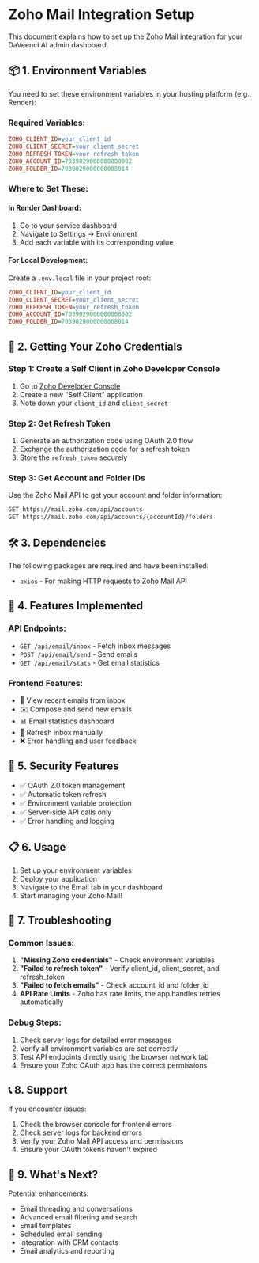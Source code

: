 # Zoho Mail Integration Setup

This document explains how to set up the Zoho Mail integration for your DaVeenci AI admin dashboard.

## 📦 1. Environment Variables

You need to set these environment variables in your hosting platform (e.g., Render):

### Required Variables:
```ini
ZOHO_CLIENT_ID=your_client_id
ZOHO_CLIENT_SECRET=your_client_secret
ZOHO_REFRESH_TOKEN=your_refresh_token
ZOHO_ACCOUNT_ID=7039029000000008002
ZOHO_FOLDER_ID=7039029000000008014
```

### Where to Set These:

#### In Render Dashboard:
1. Go to your service dashboard
2. Navigate to Settings → Environment
3. Add each variable with its corresponding value

#### For Local Development:
Create a `.env.local` file in your project root:
```ini
ZOHO_CLIENT_ID=your_client_id
ZOHO_CLIENT_SECRET=your_client_secret
ZOHO_REFRESH_TOKEN=your_refresh_token
ZOHO_ACCOUNT_ID=7039029000000008002
ZOHO_FOLDER_ID=7039029000000008014
```

## 🔑 2. Getting Your Zoho Credentials

### Step 1: Create a Self Client in Zoho Developer Console
1. Go to [Zoho Developer Console](https://api-console.zoho.com/)
2. Create a new "Self Client" application
3. Note down your `client_id` and `client_secret`

### Step 2: Get Refresh Token
1. Generate an authorization code using OAuth 2.0 flow
2. Exchange the authorization code for a refresh token
3. Store the `refresh_token` securely

### Step 3: Get Account and Folder IDs
Use the Zoho Mail API to get your account and folder information:
```bash
GET https://mail.zoho.com/api/accounts
GET https://mail.zoho.com/api/accounts/{accountId}/folders
```

## 🛠 3. Dependencies

The following packages are required and have been installed:
- `axios` - For making HTTP requests to Zoho Mail API

## 🚀 4. Features Implemented

### API Endpoints:
- `GET /api/email/inbox` - Fetch inbox messages
- `POST /api/email/send` - Send emails
- `GET /api/email/stats` - Get email statistics

### Frontend Features:
- 📧 View recent emails from inbox
- ✉️ Compose and send new emails
- 📊 Email statistics dashboard
- 🔄 Refresh inbox manually
- ❌ Error handling and user feedback

## 🔐 5. Security Features

- ✅ OAuth 2.0 token management
- ✅ Automatic token refresh
- ✅ Environment variable protection
- ✅ Server-side API calls only
- ✅ Error handling and logging

## 📋 6. Usage

1. Set up your environment variables
2. Deploy your application
3. Navigate to the Email tab in your dashboard
4. Start managing your Zoho Mail!

## 🐛 7. Troubleshooting

### Common Issues:
1. **"Missing Zoho credentials"** - Check environment variables
2. **"Failed to refresh token"** - Verify client_id, client_secret, and refresh_token
3. **"Failed to fetch emails"** - Check account_id and folder_id
4. **API Rate Limits** - Zoho has rate limits, the app handles retries automatically

### Debug Steps:
1. Check server logs for detailed error messages
2. Verify all environment variables are set correctly
3. Test API endpoints directly using the browser network tab
4. Ensure your Zoho OAuth app has the correct permissions

## 📞 8. Support

If you encounter issues:
1. Check the browser console for frontend errors
2. Check server logs for backend errors
3. Verify your Zoho Mail API access and permissions
4. Ensure your OAuth tokens haven't expired

## 🎉 9. What's Next?

Potential enhancements:
- Email threading and conversations
- Advanced email filtering and search
- Email templates
- Scheduled email sending
- Integration with CRM contacts
- Email analytics and reporting 